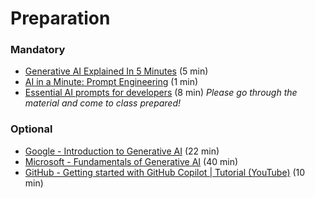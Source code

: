 # Preparation

### Mandatory
- [Generative AI Explained In 5 Minutes](https://www.youtube.com/watch?v=NRmAXDWJVnU) (5 min)
- [AI in a Minute: Prompt Engineering](https://www.youtube.com/watch?v=vGdyePbGNaE) (1 min)
- [Essential AI prompts for developers](https://www.youtube.com/watch?v=H3M95i4iS5c) (8 min)
*Please go through the material and come to class prepared!*

### Optional
- [Google - Introduction to Generative AI](https://www.youtube.com/watch?v=G2fqAlgmoPo&utm_source=chatgpt.com) (22 min)
- [Microsoft - Fundamentals of Generative AI](https://learn.microsoft.com/en-us/shows/on-demand-instructor-led-training-series/ai-900-05-fy25?utm_source=chatgpt.com) (40 min)
- [GitHub - Getting started with GitHub Copilot | Tutorial (YouTube)](https://www.youtube.com/watch?v=n0NlxUyA7FI&utm_source=chatgpt.com) (10 min)